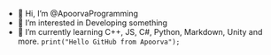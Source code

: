 - 👋 Hi, I’m @ApoorvaProgramming
- 👀 I’m interested in Developing something 
- 🌱 I’m currently learning C++, JS, C#, Python, Markdown, Unity and more.
```print("Hello GitHub from Apoorva");```

<!---
ApoorvaProgramming/ApoorvaProgramming is a ✨ special ✨ repository because its `README.md` (this file) appears on your GitHub profile.
You can click the Preview link to take a look at your changes.
--->
